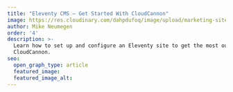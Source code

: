 ```yaml
---
title: "Eleventy CMS — Get Started With CloudCannon"
image: https://res.cloudinary.com/dahpdufoq/image/upload/marketing-site/Eleventy_and_CloudCannon_1.png
author: Mike Neumegen
order: '4'
description: >-
  Learn how to set up and configure an Eleventy site to get the most out of
  CloudCannon.
seo:
  open_graph_type: article
  featured_image:
  featured_image_alt:
---
```

